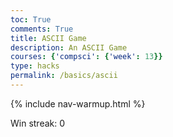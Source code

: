 ```yaml
---
toc: True
comments: True
title: ASCII Game
description: An ASCII Game
courses: {'compsci': {'week': 13}}
type: hacks
permalink: /basics/ascii
---
```

{% include nav-warmup.html %}
<html lang="en">
<head>
    <meta charset="UTF-8">
    <meta name="viewport" content="width=device-width, initial-scale=1.0">
    <title>ASCII Game</title>
    <p id="win-streak">Win streak: 0</p>
    <style>
        .enemy {
            color: #8B0000;
        }
        .main {
            color: #ADD8E6;
        }
        .obstacle {
            color: #8B8000;
        }
        .player{
            color: #ADD8E6;
        }
        .goal{
            color: green;
        }
        {
            font-family: 'Courier New', monospace;
            white-space: pre;
        }
    </style>
</head>
<body>
    <div id="game-container"></div>
    <script src="{{site.baseurl}}/scripts/asciigame.js"></script>
</body>
</html>

